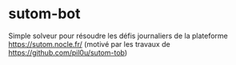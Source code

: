 # sutom-bot
Simple solveur pour résoudre les défis journaliers de la plateforme https://sutom.nocle.fr/ (motivé par les travaux de https://github.com/pil0u/sutom-tob)
